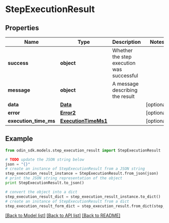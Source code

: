 # StepExecutionResult


## Properties

Name | Type | Description | Notes
------------ | ------------- | ------------- | -------------
**success** | **object** | Whether the step execution was successful | 
**message** | **object** | A message describing the result | 
**data** | [**Data**](Data.md) |  | [optional] 
**error** | [**Error2**](Error2.md) |  | [optional] 
**execution_time_ms** | [**ExecutionTimeMs1**](ExecutionTimeMs1.md) |  | [optional] 

## Example

```python
from odin_sdk.models.step_execution_result import StepExecutionResult

# TODO update the JSON string below
json = "{}"
# create an instance of StepExecutionResult from a JSON string
step_execution_result_instance = StepExecutionResult.from_json(json)
# print the JSON string representation of the object
print StepExecutionResult.to_json()

# convert the object into a dict
step_execution_result_dict = step_execution_result_instance.to_dict()
# create an instance of StepExecutionResult from a dict
step_execution_result_form_dict = step_execution_result.from_dict(step_execution_result_dict)
```
[[Back to Model list]](../README.md#documentation-for-models) [[Back to API list]](../README.md#documentation-for-api-endpoints) [[Back to README]](../README.md)


